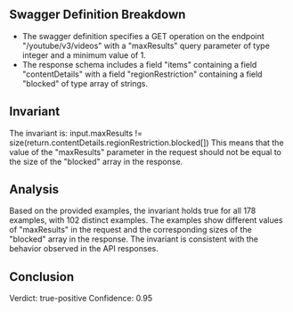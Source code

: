## Swagger Definition Breakdown
- The swagger definition specifies a GET operation on the endpoint "/youtube/v3/videos" with a "maxResults" query parameter of type integer and a minimum value of 1.
- The response schema includes a field "items" containing a field "contentDetails" with a field "regionRestriction" containing a field "blocked" of type array of strings.

## Invariant
The invariant is: input.maxResults != size(return.contentDetails.regionRestriction.blocked[])
This means that the value of the "maxResults" parameter in the request should not be equal to the size of the "blocked" array in the response.

## Analysis
Based on the provided examples, the invariant holds true for all 178 examples, with 102 distinct examples. The examples show different values of "maxResults" in the request and the corresponding sizes of the "blocked" array in the response. The invariant is consistent with the behavior observed in the API responses.

## Conclusion
Verdict: true-positive
Confidence: 0.95
